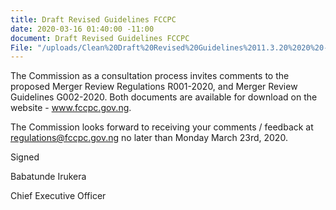 ```yaml
---
title: Draft Revised Guidelines FCCPC
date: 2020-03-16 01:40:00 -11:00
document: Draft Revised Guidelines FCCPC
File: "/uploads/Clean%20Draft%20Revised%20Guidelines%2011.3.20%2020%20-%20FCCPC-Final.pdf"
---
```


The Commission as a consultation process invites comments to the proposed Merger Review Regulations R001-2020, and Merger Review Guidelines G002-2020. Both documents are available for download on the website - www.fccpc.gov.ng.

The Commission looks forward to receiving your comments / feedback at regulations@fccpc.gov.ng no later than Monday March 23rd, 2020.

Signed

Babatunde Irukera

Chief Executive Officer

